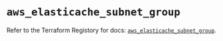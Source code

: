 # `aws_elasticache_subnet_group`

Refer to the Terraform Registory for docs: [`aws_elasticache_subnet_group`](https://registry.terraform.io/providers/hashicorp/aws/5.7.0/docs/resources/elasticache_subnet_group).

